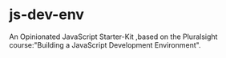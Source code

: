 # js-dev-env
An Opinionated JavaScript Starter-Kit ,based on the Pluralsight course:"Building a JavaScript Development Environment".
